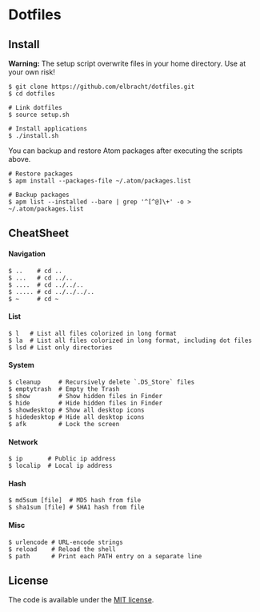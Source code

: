 # Dotfiles

## Install

**Warning:** The setup script overwrite files in your home directory. Use at your own risk!

```
$ git clone https://github.com/elbracht/dotfiles.git
$ cd dotfiles

# Link dotfiles
$ source setup.sh

# Install applications
$ ./install.sh
```

You can backup and restore Atom packages after executing the scripts above.

```
# Restore packages
$ apm install --packages-file ~/.atom/packages.list

# Backup packages
$ apm list --installed --bare | grep '^[^@]\+' -o > ~/.atom/packages.list
```

## CheatSheet

#### Navigation

```
$ ..    # cd ..
$ ...   # cd ../..
$ ....  # cd ../../..
$ ..... # cd ../../../..
$ ~     # cd ~
```

#### List

```
$ l   # List all files colorized in long format
$ la  # List all files colorized in long format, including dot files
$ lsd # List only directories
```

#### System

```
$ cleanup     # Recursively delete `.DS_Store` files
$ emptytrash  # Empty the Trash
$ show        # Show hidden files in Finder
$ hide        # Hide hidden files in Finder
$ showdesktop # Show all desktop icons
$ hidedesktop # Hide all desktop icons
$ afk         # Lock the screen
```

#### Network

```
$ ip       # Public ip address
$ localip  # Local ip address
```

#### Hash

```
$ md5sum [file]  # MD5 hash from file
$ sha1sum [file] # SHA1 hash from file
```

#### Misc

```
$ urlencode # URL-encode strings
$ reload    # Reload the shell
$ path      # Print each PATH entry on a separate line
```

## License

The code is available under the [MIT license](LICENSE).
